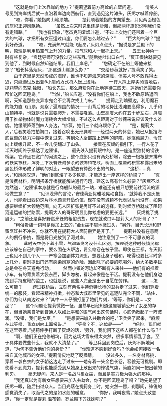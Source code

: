　　“这就是你们上次靠岸的地方？”提莉望着前方高耸的岩壁问道。
　　俏美人号见到海岸线后就一直沿着岸边向西航行，直到遇见这片滩头，灰烬才喊着停船。
　　“嗯，你看，”她指向山岭顶端。
　　提莉顺着她指的方向望去，只见两面橙色的旗帜正迎风飘扬。
　　“虽然上次来时这里还是沙滩，但那两杆旗帜说明我们没有走错路。”
　　“我也有印象，”老杰克叼着烟斗道，“不过上次她们还带着一个巨大的气球，才把所有女巫运过山崖，你们要怎么越过去？”
　　“巨大的气球？”提莉好奇道。
　　“嗯，充满热气就能飞起来，”灰烬点点头，“据说是罗兰殿下的明，原理是利用热空气上升的力量，把气球和人一起托上天。”
　　五王女神色一时有些复杂，“宫廷导师可没教过这些东西。”随后她吐出口白气，“反正很快就要见到他了，到时候自然知道结果。我们上岸吧。”
　　“您确定不在船上等他来接您？”船长抖落烟灰，“那这道山崖怎么办？”
　　“交给纱薇就好，”提莉笑了笑。
　　由于这里是天然形成的海岸，谁也不知道海床的深浅，俏美人号不敢靠得太近，只能通过放出登6小艇的方式将人送上浅滩。
　　一行人踩上厚实的雪地后，提莉望向杰克.独眼，“船长先生，那么麻烦你在此地等待三四天，莲她们还需要你帮忙送回沉睡岛。”
　　“当然，”船长应道，“没有你们在船上，我也不敢原路返回啊，天知道那些变异水鬼会不会再次找上门来。”
　　提莉走到峭壁边，利用魔石的能力直飞山顶，观察了遍周围的情况——山背后的地势比浅滩要高得多，几乎和山顶持平，也就是说只需要爬升，不需要降落。山壁高度大约在五十步左右，屏障用于推举物体时魔力消耗会大幅增加，不过这么点距离对于纱薇来说应该没什么难度。她缓缓降落到四人身边，“纱薇，她们三个就麻烦你了。”
　　“是，提莉大人，”后者笑着拍拍胸口，接着召唤出无形屏障——经过两天的休息，她已从抵挡海底巨兽的猛力冲撞中恢复过来，等到众人全部踏上透明的屏障，她驱动魔力，令其向上缓缓升起，不一会儿便翻过了山头。
　　接着在灰烬的指引下，一行人花了半天时间终于抵达了边陲镇。
　　最先映入提莉眼中的，是一座造型独特的钢铁桥梁。它跨坐在宽广的河流之上，整个底部只设有两处桥墩，除去一根根整齐排布的铁梁铁柱，浑身上下没有任何多余的装饰和花纹。桥面上覆盖的积雪和露出来的黑色桥体形成了鲜明的对比，一眼望去有种说不出的气势。
　　“这桥……真大，”和风感叹道，“他们到底熔了多少铁锭，才能造出一座这样的桥梁？”
　　“真是浪费材料，明明搭条浮桥就能解决通行问题，建这么高有什么必要？”灰烬不以为然道，“边陲镇本身就是行商船队的最后一站，难道还有船只想要前往河流的源地做生意？”
　　“见识浅薄的言论，”安德莉亚优雅地晃动食指，“就算我不是灰堡人，也能看出西边这片林地颇具开垦价值。现在没有城镇不代表以后也没有，如果想要继续扩大领地范围，向无人区扩张是再好不过的选择。到时候浮桥就成了阻碍河道运输的拦路索，提莉大人的哥哥明显比你考虑的要更长远。”
　　灰烬挑了挑眉头，“之前还是喜好野蛮烹饪的粗俗贵族，现在就改口叫提莉大人的哥哥了？”
　　“粗俗贵族一词可是你加上去的，”金女巫不屑地撇过头，“另外，目光长远和野蛮烹饪并不冲突，你就不用在提莉大人面前搬弄是非了。”
　　提莉并没有在意两人的例行争执，而是将目光放到了河对岸。
　　她注意到了一个不可思议的现象。
　　此时天空仍下着小雪，气温跟寒冬没什么区别，按理说这种时候镇民都应该躲在自己的家中，要么围在火炉边，要么缩卷在被子里。即使在王都，冬天街上也见不到几个人——严寒会加剧体力流逝，想要让身子暖和，吃得也要比平时多上几分，更别提出门还有感染风寒的危险。因此除了必要的吃喝外，绝大多数平民总是会在冬天避免行动。
　　然而小镇的河边却不断有人来往——他们有的推着小车，有的背负着大袋东西，脚步匆匆，看起来像是在干活。提莉没有在他们身边找到手持皮鞭的监工，也就是说，这些人完全是出于自愿在劳作。
　　这……怎么可能？
　　跨过铁桥后，立刻有两名手持奇特长枪的卫兵走了过来，他们穿着统一的服装，看起来精神抖擞，神态和大城市里常见的巡逻队完全不同，“站住，你们为何从南边过来？”其中一人仔细打量了她们片刻，“等等，你们是……女巫？”
　　这个问题让提莉微微一怔，虽然早已经知道这座城镇公开了女巫的存在，但当她亲自听到普通人以如此平和的语气问出这句话时，心底仍掀起了一阵波澜。“没错，我们是女巫。”
　　“是想要来加入共助会的吧，”卫兵笑了起来，“麻烦在此等候，我立刻向上面报告。”
　　“等候？不，这位是——”
　　“好的，我们就在这里等着。”提莉伸手打断了灰烬的话，“另外，我能问下这些人都在忙什么吗？”
　　“啊，他们正在抢修船坞，因为这场大雪来得太突然，很多事情都乱了套。至于具体要做些什么，我就不大清楚了。”
　　等卫兵回到岗位后，灰烬不解地问道，“为何不告诉他们你的身份？”
　　“你难道不感到好奇吗？他会如何接收一名来自其他城市的女巫。”提莉俏皮地眨了眨眼睛。
　　没过多久，一名身材高挑，穿着一袭白衣的女子朝这边走了过来——她有着一头金色长卷，容貌无可挑剔。即使看不到魔力，提莉也能感受到从她身上散出来的锋锐气势，简直如同一把出鞘的利刃。
　　毫无疑问，来人是一名战斗型女巫，而且是实力极为强大的那种。
　　“我还真以为有新女巫想要来加入共助会，你不是回沉睡岛了吗？”她先是望了灰烬一眼，随后扫过众人。当目光落在提莉身上时，她突然一愣，刹那间，锋锐的感觉消失了，取而代之的是如水般的暖意。
　　“你好，我叫夜莺，”她点头致意道，“你一定就是提莉.温布顿，罗兰殿下的妹妹吧？”
　　.